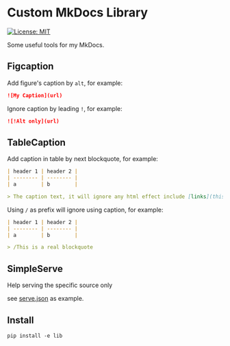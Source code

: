 # Custom MkDocs Library

[![License: MIT](https://img.shields.io/badge/License-MIT-yellow.svg)](https://opensource.org/licenses/MIT)

Some useful tools for my MkDocs.

## Figcaption

Add figure's caption by `alt`, for example:

```md
![My Caption](url)
```

Ignore caption by leading `!`, for example:

```md
![!Alt only](url)
```

## TableCaption

Add caption in table by next blockquote, for example:

```md
| header 1 | header 2 |
| -------- | -------- |
| a        | b        |

> The caption text, it will ignore any html effect include [links](this will be ignored)
```

Using `/` as prefix will ignore using caption, for example:

```md
| header 1 | header 2 |
| -------- | -------- |
| a        | b        |

> /This is a real blockquote
```

## SimpleServe

Help serving the specific source only

see [serve.json](../serve.json) as example.

## Install

```shell
pip install -e lib
```
